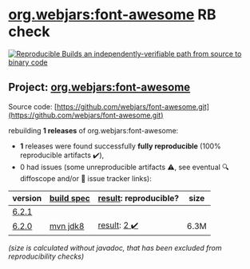 [org.webjars:font-awesome](https://search.maven.org/artifact/org.webjars/font-awesome/) RB check
=======

[![Reproducible Builds](https://reproducible-builds.org/images/logos/rb.svg) an independently-verifiable path from source to binary code](https://reproducible-builds.org/)

## Project: [org.webjars:font-awesome](https://search.maven.org/artifact/org.webjars/font-awesome/)

Source code: [https://github.com/webjars/font-awesome.git](https://github.com/webjars/font-awesome.git)

rebuilding **1 releases** of org.webjars:font-awesome:
- **1** releases were found successfully **fully reproducible** (100% reproducible artifacts :heavy_check_mark:),
- 0 had issues (some unreproducible artifacts :warning:, see eventual :mag: diffoscope and/or :memo: issue tracker links):

| version | [build spec](/BUILDSPEC.md) | [result](https://reproducible-builds.org/docs/jvm/): reproducible? | size |
| -- | --------- | ------ | -- |
| [6.2.1](https://search.maven.org/artifact/org.webjars/font-awesome/6.2.1/pom) | | | |
| [6.2.0](https://search.maven.org/artifact/org.webjars/font-awesome/6.2.0/pom) | [mvn jdk8](font-awesome-6.2.0.buildspec) | [result](font-awesome-6.2.0.buildinfo): [2 :heavy_check_mark: ](font-awesome-6.2.0.buildcompare) | 6.3M |

<i>(size is calculated without javadoc, that has been excluded from reproducibility checks)</i>
